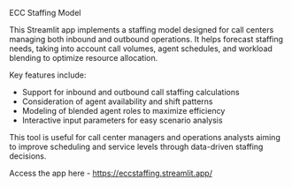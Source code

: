 ECC Staffing Model

This Streamlit app implements a staffing model designed for call centers managing both inbound and outbound operations. It helps forecast staffing needs, taking into account call volumes, agent schedules, and workload blending to optimize resource allocation.

Key features include:

- Support for inbound and outbound call staffing calculations
- Consideration of agent availability and shift patterns
- Modeling of blended agent roles to maximize efficiency
- Interactive input parameters for easy scenario analysis

This tool is useful for call center managers and operations analysts aiming to improve scheduling and service levels through data-driven staffing decisions.

Access the app here - https://eccstaffing.streamlit.app/
